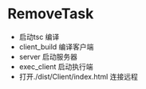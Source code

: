 # RemoveTask


* 启动tsc 编译
* client_build 编译客户端
* server 启动服务器
* exec_client 启动执行端
* 打开./dist/Client/index.html 连接远程